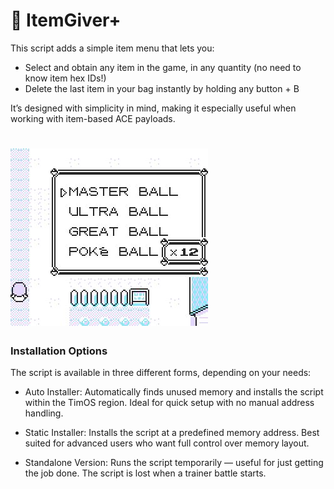 # 📜 ItemGiver+

This script adds a simple item menu that lets you:

- Select and obtain any item in the game, in any quantity (no need to know item hex IDs!)
- Delete the last item in your bag instantly by holding any button + B

It’s designed with simplicity in mind, making it especially useful when working with item-based ACE payloads.

# ![preview](ItemGiver+.JPG)


### Installation Options

The script is available in three different forms, depending on your needs:

- Auto Installer: 
Automatically finds unused memory and installs the script within the TimOS region. Ideal for quick setup with no manual address handling.

- Static Installer: 
Installs the script at a predefined memory address. Best suited for advanced users who want full control over memory layout.

- Standalone Version: 
Runs the script temporarily — useful for just getting the job done. The script is lost when a trainer battle starts.

